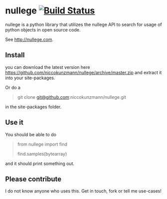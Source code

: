 nullege [![Build Status](https://travis-ci.org/niccokunzmann/nullege.png?branch=master)](https://travis-ci.org/niccokunzmann/nullege)
=======

nullege is a python library that utilizes the nullege API to search for usage of python objects in open source code.

See http://nullege.com.

Install
-------
you can download the latest version here https://github.com/niccokunzmann/nullege/archive/master.zip
and extract it into your site-packages.

Or do a 

> git clone git@github.com:niccokunzmann/nullege.git

in the site-packages folder.

Use it
------

You should be able to do

> from nullege import find
> 
> find.samples(bytearray)

and it should print something out.

Please contribute
-----------------

I do not know anyone who uses this.
Get in touch, fork or tell me use-cases!

